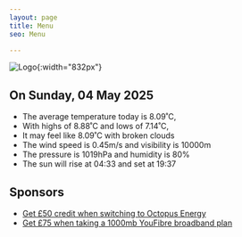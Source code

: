```yaml
---
layout: page
title: Menu
seo: Menu

---
```


![Logo](/images/logo.jpg){:width="832px"}

<!-- weather_marker starts -->
## On Sunday, 04 May 2025

- The average temperature today is 8.09˚C,
- With highs of 8.88˚C and lows of 7.14˚C,
- It may feel like 8.09˚C with broken clouds
- The wind speed is 0.45m/s and visibility is 10000m
- The pressure is 1019hPa and humidity is 80%
- The sun will rise at 04:33 and set at 19:37

<!-- weather_marker ends -->

## Sponsors

- [Get £50 credit when switching to Octopus Energy](https://bit.ly/3oD1nnS)
- [Get £75 when taking a 1000mb YouFibre broadband plan](https://aklam.io/91zWhU?)
